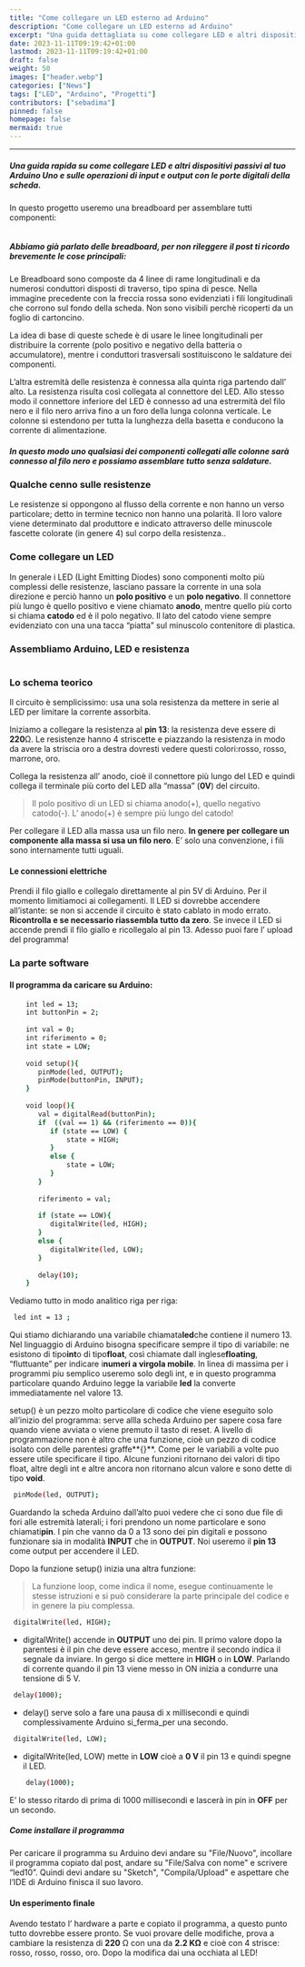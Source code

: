 ```yaml
---
title: "Come collegare un LED esterno ad Arduino"
description: "Come collegare un LED esterno ad Arduino"
excerpt: "Una guida dettagliata su come collegare LED e altri dispositivi passivi al tuo Arduino Uno e sui semplicissimi circuiti che dovresti conoscere per partire con il piede giusto.In particolare vedremo come gestire le operazioni di input e output con le porte digitali di Arduino..."
date: 2023-11-11T09:19:42+01:00
lastmod: 2023-11-11T09:19:42+01:00
draft: false
weight: 50
images: ["header.webp"]
categories: ["News"]
tags: ["LED", "Arduino", "Progetti"]
contributors: ["sebadima"]
pinned: false
homepage: false
mermaid: true
---
```




<hr>

##### Una guida rapida su come collegare LED e altri dispositivi passivi al tuo Arduino Uno e sulle operazioni di input e output con le porte digitali della scheda.

In questo progetto useremo una breadboard per assemblare tutti componenti:

<img decoding="async" src="https://res.cloudinary.com/sebadima/image/upload/v1600666958/001/Breadboard_20inside_favhrb.jpg" alt="" /> 

##### Abbiamo già parlato delle breadboard, per non rileggere il post ti ricordo brevemente le cose principali:

Le Breadboard sono composte da 4 linee di rame longitudinali e da numerosi conduttori disposti di traverso, tipo spina di pesce. Nella immagine precedente con la freccia rossa sono evidenziati i fili longitudinali che corrono sul fondo della scheda. Non sono visibili perchè ricoperti da un foglio di cartoncino. 

La idea di base di queste schede è di usare le linee longitudinali per distribuire la corrente (polo positivo e negativo della batteria o accumulatore), mentre i conduttori trasversali sostituiscono le saldature dei componenti.

L’altra estremità delle resistenza è connessa alla quinta riga partendo dall’ alto. La resistenza risulta così collegata al connettore del LED. Allo stesso modo il connettore inferiore del LED è connesso ad una estrermità del filo nero e il filo nero arriva fino a un foro della lunga colonna verticale. Le colonne si estendono per tutta la lunghezza della basetta e conducono la corrente di alimentazione.

##### In questo modo uno qualsiasi dei componenti collegati alle colonne sarà connesso al filo nero e possiamo assemblare tutto senza saldature.

### Qualche cenno sulle resistenze

Le resistenze si oppongono al flusso della corrente e non hanno un verso particolare; detto in termine tecnico non hanno una polarità. Il loro valore viene determinato dal produttore e indicato attraverso delle minuscole fascette colorate (in genere 4) sul corpo della resistenza..

### Come collegare un LED

In generale i LED (Light Emitting Diodes) sono componenti molto più complessi delle resistenze, lasciano passare la corrente in una sola direzione e perciò hanno un **polo positivo** e un **polo negativo**. Il connettore più lungo è quello positivo e viene chiamato **anodo**, mentre quello più corto si chiama **catodo** ed è il polo negativo. Il lato del catodo viene sempre evidenziato con una una tacca “piatta” sul minuscolo contenitore di plastica.

### Assembliamo Arduino, LED e resistenza

<img decoding="async" src="images/101.jpg" alt="" /> 

### Lo schema teorico 

Il circuito è semplicissimo: usa una sola resistenza da mettere in serie al LED per limitare la corrente assorbita.

Iniziamo a collegare la resistenza al **pin 13**: la resistenza deve essere di **220**Ω. Le resistenze hanno 4 striscette e piazzando la resistenza in modo da avere la striscia oro a destra dovresti vedere questi colori:rosso, rosso, marrone, oro.

Collega la resistenza all’ anodo, cioè il connettore più lungo del LED e quindi collega il terminale più corto del LED alla “massa” (**0V**) del circuito.

> Il polo positivo di un LED si chiama anodo(+), quello negativo catodo(-). L’ anodo(+) è sempre più lungo del catodo!

Per collegare il LED alla massa usa un filo nero. **In genere per collegare un componente alla massa si usa un filo nero**. E&#8217; solo una convenzione, i fili sono internamente tutti uguali.

#### Le connessioni elettriche

Prendi il filo giallo e collegalo direttamente al pin 5V di Arduino. Per il momento limitiamoci ai collegamenti. Il LED si dovrebbe accendere all’istante: se non si accende il circuito è stato cablato in modo errato. **Ricontrolla e se necessario riassembla tutto da zero**. Se invece il LED si accende prendi il filo giallo e ricollegalo al pin 13. Adesso puoi fare l’ upload del programma!

### La parte software

#### Il programma da caricare su Arduino:

```bash     
    int led = 13;
    int buttonPin = 2;
     
    int val = 0;
    int riferimento = 0;
    int state = LOW;
     
    void setup(){ 
       pinMode(led, OUTPUT);
       pinMode(buttonPin, INPUT);
    }
             
    void loop(){ 
       val = digitalRead(buttonPin); 
       if  ((val == 1) && (riferimento == 0)){ 
          if (state == LOW) {
              state = HIGH;
          } 
          else {
              state = LOW;
          }
       } 
        
       riferimento = val;
             
       if (state == LOW){
          digitalWrite(led, HIGH);
       } 
       else {
          digitalWrite(led, LOW);
       }
     
       delay(10);
    }
```

Vediamo tutto in modo analitico riga per riga:

```bash     
 led int = 13 ;
```

Qui stiamo dichiarando una variabile chiamata**led**che contiene il numero 13. Nel linguaggio di Arduino bisogna specificare sempre il tipo di variabile: ne esistono di tipo**int**o di tipo**float**, così chiamate dall inglese**floating**, “fluttuante” per indicare i**numeri a virgola mobile**. In linea di massima per i programmi piu semplico useremo solo degli int, e in questo programma particolare quando Arduino legge la variabile **led** la converte immediatamente nel valore 13.

setup() è un pezzo molto particolare di codice che viene eseguito solo all’inizio del programma: serve allla scheda Arduino per sapere cosa fare quando viene avviata o viene premuto il tasto di reset. A livello di programmazione non è altro che una funzione, cioè un pezzo di codice isolato con delle parentesi graffe**{}**. Come per le variabili a volte puo essere utile specificare il tipo. Alcune funzioni ritornano dei valori di tipo float, altre degli int e altre ancora non ritornano alcun valore e sono dette di tipo **void**.

```bash     
 pinMode(led, OUTPUT);
```    
Guardando la scheda Arduino dall’alto puoi vedere che ci sono due file di fori alle estremità laterali; i fori prendono un nome particolare e sono chiamati**pin**. I pin che vanno da 0 a 13 sono dei pin digitali e possono funzionare sia in modalità **INPUT** che in **OUTPUT**. Noi useremo il **pin 13** come output per accendere il LED.

Dopo la funzione setup() inizia una altra funzione:

> La funzione loop, come indica il nome, esegue continuamente le stesse istruzioni e si può considerare la parte principale del codice e in genere la piu complessa.

```bash     
 digitalWrite(led, HIGH);
```    

- digitalWrite() accende in **OUTPUT** uno dei pin. Il primo valore dopo la parentesi è il pin che deve essere acceso, mentre il secondo indica il segnale da inviare. In gergo si dice mettere in **HIGH** o in **LOW**. Parlando di corrente quando il pin 13 viene messo in ON inizia a condurre una tensione di 5 V.

```bash     
 delay(1000);
```

- delay() serve solo a fare una pausa di x millisecondi e quindi complessivamente Arduino si_ferma_per una secondo.
    

```bash         
 digitalWrite(led, LOW);    
 ```

- digitalWrite(led, LOW) mette in **LOW** cioè a **0 V** il pin 13 e quindi spegne il LED.

```bash         
    delay(1000);    
```

E&#8217; lo stesso ritardo di prima di 1000 millisecondi e lascerà in pin in **OFF** per un secondo.


##### Come installare il programma

Per caricare il programma su Arduino devi andare su "File/Nuovo", incollare il programma copiato dal post, andare su "File/Salva con nome" e scrivere “led10”. Quindi devi andare su "Sketch", "Compila/Upload" e aspettare che l’IDE di Arduino finisca il suo lavoro.

#### Un esperimento finale

Avendo testato l’ hardware a parte e copiato il programma, a questo punto tutto dovrebbe essere pronto. Se vuoi provare delle modifiche, prova a cambiare la resistenza di **220** Ω con una da **2.2 KΩ** e cioè con 4 strisce: rosso, rosso, rosso, oro. Dopo la modifica dai una occhiata al LED!

<br>
<br>